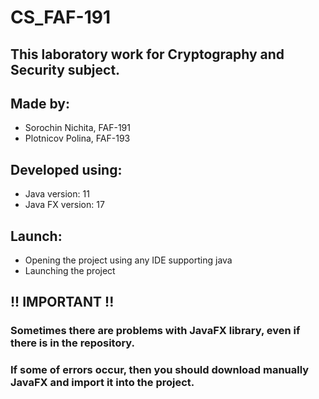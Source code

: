 # CS_FAF-191
## This laboratory work for Cryptography and Security subject.
## Made by: 
* Sorochin Nichita, FAF-191
* Plotnicov Polina, FAF-193 

## Developed using:
* Java version:    11
* Java FX version: 17

## Launch:
* Opening the project using any IDE supporting java
* Launching the project
## !! IMPORTANT !!

### Sometimes there are problems with JavaFX library, even if there is in the repository.
### If some of errors occur, then you should download manually JavaFX and import it into the project.
